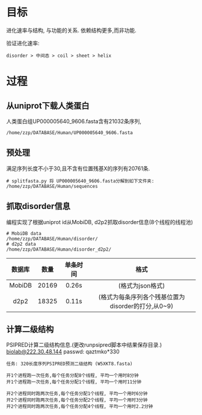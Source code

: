 # 目标

进化速率与结构, 与功能的关系. 依赖结构更多,而非功能.

验证进化速率:

    disorder > 中间态 > coil > sheet > helix


# 过程

## 从uniprot下载人类蛋白

人类蛋白组UP000005640_9606.fasta含有21032条序列,

```
/home/zzp/DATABASE/Human/UP000005640_9606.fasta
```

## 预处理

满足序列长度不小于30,且不含有位置残基X的序列有20761条.

```
# splitfasta.py 将 UP000005640_9606.fasta分解到如下文件夹:
/home/zzp/DATABASE/Human/sequences
```

## 抓取disorder信息

编程实现了根据uniprot id从MobiDB, d2p2抓取disorder信息(8个线程的线程池)

```
# MobiDB data
/home/zzp/DATABASE/Human/disorder/
# d2p2 data
/home/zzp/DATABASE/Human/disorder_d2p2/
```

|数据库|数量|单条时间|格式|
|:-:|:-:|:-:|:-:|
|MobiDB | 20169 |  0.26s |  (格式为json格式)|
|d2p2|    18325 |  0.11s |  (格式为每条序列各个残基位置为disorder的打分,从0~9)|

## 计算二级结构

PSIPRED计算二级结构信息.(更改runpsipred脚本中结果保存目录.)
biolab@222.30.48.144
passwd: qaztmko*330
```
任务: 320长度序列PSIPRED预测二级结构 (W5XKT8.fasta)

开1个进程跑一次任务,每个任务分配8个线程, 平均一个用时8分钟
开1个进程跑一次任务,每个任务分配1个线程, 平均一个用时11分钟

开2个进程同时跑两次任务,每个任务分配1个线程, 平均一个用时6分钟
开2个进程同时跑两次任务,每个任务分配2个线程, 平均一个用时3分钟
开2个进程同时跑两次任务,每个任务分配4个线程, 平均一个用时2.2分钟
```
